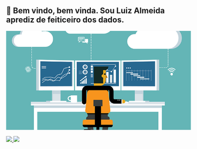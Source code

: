 ## 👊 Bem vindo, bem vinda. Sou Luiz Almeida aprediz de feiticeiro dos dados.

![image](https://github.com/LuizAlmeida71/LuizAlmeida71/blob/main/Cientistas-de-Dados3.jpg)


<div>
  <a href="https://github.com/LuizAlmeida71">
  <img height="180em" src="https://github-readme-stats.vercel.app/api?username=LuizAlmeida71&show_icons=true&theme=calm&include_all_commits=true&count_private=true"/>
  <img height="180em" src="https://github-readme-stats.vercel.app/api/top-langs/?username=LuizAlmeida71&layout=compact&langs_count=7&theme=calm"/>
</div>
<!--
**LuizAlmeida71/LuizAlmeida71** is a ✨ _special_ ✨ repository because its `README.md` (this file) appears on your GitHub profile.

Here are some ideas to get you started:

- 🔭 I’m currently working on ...
- 🌱 I’m currently learning ...
- 👯 I’m looking to collaborate on ...
- 🤔 I’m looking for help with ...
- 💬 Ask me about ...
- 📫 How to reach me: ...
- 😄 Pronouns: ...
- ⚡ Fun fact: ...
-->
